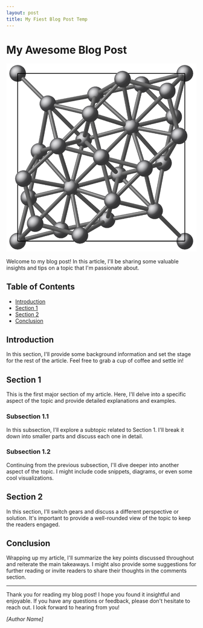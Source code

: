 ```yaml
---
layout: post
title: My Fiest Blog Post Temp
---
```


# My Awesome Blog Post

![Cover Image](/assets/fig/postfigs/crystal.png)

Welcome to my blog post! In this article, I'll be sharing some valuable insights and tips on a topic that I'm passionate about.

## Table of Contents
- [Introduction](#introduction)
- [Section 1](#section-1)
- [Section 2](#section-2)
- [Conclusion](#conclusion)

## Introduction
In this section, I'll provide some background information and set the stage for the rest of the article. Feel free to grab a cup of coffee and settle in!

## Section 1
This is the first major section of my article. Here, I'll delve into a specific aspect of the topic and provide detailed explanations and examples.

### Subsection 1.1
In this subsection, I'll explore a subtopic related to Section 1. I'll break it down into smaller parts and discuss each one in detail.

### Subsection 1.2
Continuing from the previous subsection, I'll dive deeper into another aspect of the topic. I might include code snippets, diagrams, or even some cool visualizations.

## Section 2
In this section, I'll switch gears and discuss a different perspective or solution. It's important to provide a well-rounded view of the topic to keep the readers engaged.

## Conclusion
Wrapping up my article, I'll summarize the key points discussed throughout and reiterate the main takeaways. I might also provide some suggestions for further reading or invite readers to share their thoughts in the comments section.

---

Thank you for reading my blog post! I hope you found it insightful and enjoyable. If you have any questions or feedback, please don't hesitate to reach out. I look forward to hearing from you!

*[Author Name]*

